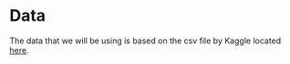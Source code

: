 # Data
The data that we will be using is based on the csv file by Kaggle located [here](https://www.kaggle.com/uciml/red-wine-quality-cortez-et-al-2009).
